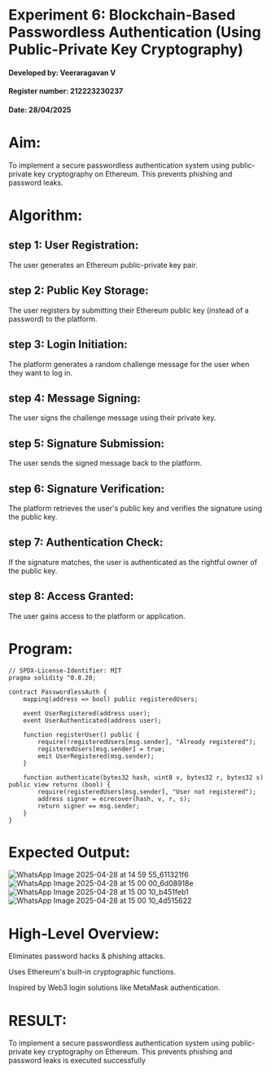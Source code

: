 # Experiment 6: Blockchain-Based Passwordless Authentication (Using Public-Private Key Cryptography)
#### Developed by: Veeraragavan V
#### Register number: 212223230237
#### Date: 28/04/2025
# Aim:
To implement a secure passwordless authentication system using public-private key cryptography on Ethereum. This prevents phishing and password leaks.

# Algorithm:
## step 1: User Registration:

The user generates an Ethereum public-private key pair.

## step 2: Public Key Storage:

The user registers by submitting their Ethereum public key (instead of a password) to the platform.

## step 3: Login Initiation:

The platform generates a random challenge message for the user when they want to log in.

## step 4: Message Signing:

The user signs the challenge message using their private key.

## step 5: Signature Submission:

The user sends the signed message back to the platform.

## step 6: Signature Verification:

The platform retrieves the user's public key and verifies the signature using the public key.

## step 7: Authentication Check:

If the signature matches, the user is authenticated as the rightful owner of the public key.

## step 8: Access Granted:

The user gains access to the platform or application.


# Program:

```
// SPDX-License-Identifier: MIT
pragma solidity ^0.8.20;

contract PasswordlessAuth {
    mapping(address => bool) public registeredUsers;

    event UserRegistered(address user);
    event UserAuthenticated(address user);

    function registerUser() public {
        require(!registeredUsers[msg.sender], "Already registered");
        registeredUsers[msg.sender] = true;
        emit UserRegistered(msg.sender);
    }

    function authenticate(bytes32 hash, uint8 v, bytes32 r, bytes32 s) public view returns (bool) {
        require(registeredUsers[msg.sender], "User not registered");
        address signer = ecrecover(hash, v, r, s);
        return signer == msg.sender;
    }
}
```

# Expected Output:
![WhatsApp Image 2025-04-28 at 14 59 55_611321f6](https://github.com/user-attachments/assets/59ac4648-5263-482c-860c-28a029746043)
![WhatsApp Image 2025-04-28 at 15 00 00_6d08918e](https://github.com/user-attachments/assets/f725d1bc-6dfa-4fe0-ba62-53375b762257)
![WhatsApp Image 2025-04-28 at 15 00 10_b451feb1](https://github.com/user-attachments/assets/a36c9e9a-904a-4390-abdc-d22547ddaa4a)
![WhatsApp Image 2025-04-28 at 15 00 10_4d515622](https://github.com/user-attachments/assets/ce86464f-a93e-453a-a4ba-3044efbed303)




# High-Level Overview:
Eliminates password hacks & phishing attacks.


Uses Ethereum's built-in cryptographic functions.


Inspired by Web3 login solutions like MetaMask authentication.

# RESULT: 
To implement a secure passwordless authentication system using public-private key cryptography on Ethereum. This prevents phishing and password leaks is executed successfully
